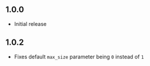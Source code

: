 ## 1.0.0

- Initial release

## 1.0.2

- Fixes default `max_size` parameter being `0` instead of `1`
